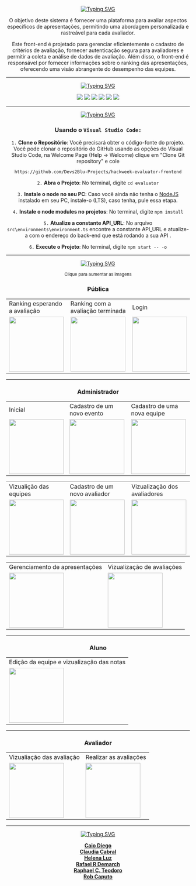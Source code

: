

<div align="center">
  
[![Typing SVG](https://readme-typing-svg.demolab.com?font=Exo+2&size=25&pause=7500&color=FFCD00&center=true&vCenter=true&random=false&width=435&lines=Sistema+de+Avalia%C3%A7%C3%A3o+Hackweek++;3%C2%AA+edi%C3%A7%C3%A3o++%2BDevs2Blu+-+Front-end)](https://git.io/typing-svg)

</div>

<div align="center">
  <p> O objetivo deste sistema é fornecer uma plataforma para avaliar aspectos específicos de apresentações, permitindo uma abordagem personalizada e rastreável para cada avaliador.</p>
    
  <p>Este front-end é projetado para gerenciar eficientemente o cadastro de critérios de avaliação, fornecer autenticação segura para avaliadores e permitir a coleta e análise de dados de avaliação. Além disso, o front-end é responsável por fornecer informações     sobre o ranking das apresentações, oferecendo uma visão abrangente do desempenho das equipes.</p>
  
</div>

<hr>

<div style='display: inline_block' align='center'>
  
  <p align="center"><a href="https://git.io/typing-svg"><img src="https://readme-typing-svg.demolab.com?font=Exo+2&size=25&pause=15000&color=216EC8&center=true&vCenter=true&random=false&width=435&lines=Tecnologias+utilizadas%3A" alt="Typing SVG"/></a></p>
  
  <img src="https://img.shields.io/badge/Photoshop-239120?style=for-the-badge&logo=adobe-photoshop&logoColor=white&color=blue">
  <img src="https://img.shields.io/badge/Angular-512BD4?style=for-the-badge&logo=angular&logoColor=white&color=red"> 
  <img src="https://img.shields.io/badge/Bootstrap-512BD4?style=for-the-badge&logo=bootstrap&logoColor=white"> 
  <img src="https://img.shields.io/badge/NodeJS-512BD4?style=for-the-badge&logo=node.js&logoColor=white&color=green"> 
  <img src="https://img.shields.io/badge/TypeScript-512BD4?style=for-the-badge&logo=typescript&logoColor=white&color=blue"> 
  <img src="https://img.shields.io/badge/Sass-512BD4?style=for-the-badge&logo=sass&logoColor=white&color=pink"> 
  
 </div>

 <hr>
 
<div align='center'>
<p><a href="https://git.io/typing-svg"><img src="https://readme-typing-svg.demolab.com?font=Exo+2&size=25&pause=15000&color=FFCD00&center=true&vCenter=true&random=false&width=435&lines=Como+rodar+o+projeto%3A" alt="Typing SVG" /></a></p>


### Usando o `Visual Studio Code:`

`1.` **Clone o Repositório**: Você precisará obter o código-fonte do projeto. Você pode clonar o repositório do GitHub usando as opções do Visual Studio Code, na Welcome Page (Help -> Welcome) clique em "Clone Git repository" e cole

``` https://github.com/Devs2Blu-Projects/hackweek-evaluator-frontend ```
 <br>
 
`2.` **Abra o Projeto**: No terminal, digite ```cd evaluator```


`3.` **Instale o node no seu PC**:  Caso você ainda não tenha o <a href="https://nodejs.org/pt-br/download">NodeJS</a> instalado em seu PC, instale-o (LTS), caso tenha, pule essa etapa.


`4.` **Instale o node modules no projetos**: No terminal, digite ```npm install```

`5.` **Atualize a constante API_URL**: No arquivo  ```src\environments\environment.ts``` encontre a constante API_URL e atualize-a com o endereço do back-end que está rodando a sua API .

`6.` **Execute o Projeto**: No terminal, digite ```npm start -- -o```

</div>


<hr>



<div align='center'>
<p ><a href="https://git.io/typing-svg"><img src="https://readme-typing-svg.demolab.com?font=Exo+2&size=25&pause=15000&color=639CC8&center=true&vCenter=true&random=false&width=435&lines=Paginas" alt="Typing SVG" /></a></p>
<small>Clique para aumentar as imagens</small>

### Pública
<div style='display: inline_block' align='center'>
  <table>
        <tr>
            <td>Ranking esperando a avaliação</td>
            <td>Ranking com a avaliação terminada</td>
            <td>Login</td>
        </tr>
        <tr>
            <td><img src="https://cdn.discordapp.com/attachments/1158517607251582996/1163551705011589200/image.png?ex=653ffcf8&is=652d87f8&hm=fac09e2cbade1e3c34b5a6d9f728087d7b934cb302b29e7c1fedc7b361d882e4&"  height="150"></td>
            <td><img src="https://cdn.discordapp.com/attachments/1158473449434534012/1163639081784324116/image.png?ex=65404e58&is=652dd958&hm=0f754b81cc1c87b88bf981a64ec0412ed6cc397b98c90871b8f363523eb3ae9e&" height="150"></td>
            <td><img src="https://cdn.discordapp.com/attachments/1158517607251582996/1163494602674819133/image.png?ex=653fc7c9&is=652d52c9&hm=82f98e556011c6df8cc028d534d4b0d1c5d4558726ef75aad933592d0899c288&" height="150"></td>
        </tr>
    </table>
</div>
<hr>

### Administrador
<div style='display: inline_block' align='center'>
  <table>
        <tr>
            <td>Inicial</td>
            <td>Cadastro de um novo evento</td>
            <td>Cadastro de uma nova equipe</td>
        </tr>
        <tr>
            <td><img src="https://cdn.discordapp.com/attachments/1158517607251582996/1163498843686584422/image.png?ex=653fcbbd&is=652d56bd&hm=954c0f63f75a60b35a362554624fe0e7e2745df786381903b7ab9447757069d7&"  height="150"></td>
            <td><img src="https://cdn.discordapp.com/attachments/1158517607251582996/1163551705011589200/image.png?ex=653ffcf8&is=652d87f8&hm=fac09e2cbade1e3c34b5a6d9f728087d7b934cb302b29e7c1fedc7b361d882e4&" height="150"></td>
          <td><img src="https://cdn.discordapp.com/attachments/1158517607251582996/1163498844114407464/image.png?ex=653fcbbd&is=652d56bd&hm=bafd1d9474914bd00369a630e92957dec1649ef8076c8f3a1f78ce10205764e6&" height="150"></td>
        </tr>
    </table>
  <table>
        <tr>
            <td>Vizualição das equipes</td>
            <td>Cadastro de um novo avaliador</td>
            <td>Vizualização dos avaliadores</td>
        </tr>
        <tr>
            <td><img src="https://cdn.discordapp.com/attachments/1158517607251582996/1163498844529623141/image.png?ex=653fcbbd&is=652d56bd&hm=3f231a3a6767ce26da6714f9a45ea1a060607f5e14e811277ed062ea6ed17cea&"  height="150"></td>
            <td><img src="https://cdn.discordapp.com/attachments/1158517607251582996/1163498844978434068/image.png?ex=653fcbbd&is=652d56bd&hm=0c98ec0301f50456bbc7c8699b8cfd7d54358eaf023ec472cc41c795d6aae913&" height="150"></td>
          <td><img src="https://cdn.discordapp.com/attachments/1158517607251582996/1163498845523673159/image.png?ex=653fcbbd&is=652d56bd&hm=2ea8f6defcac5ef66e16e04d0fbd1354d87567bb6bf975a2c07c7bab658031cf&" height="150"></td>
        </tr>
    </table>
  <table>
        <tr>
            <td>Gerenciamento de apresentações</td>
            <td>Vizualização de avaliações</td>
        </tr>
        <tr>
            <td><img src="https://cdn.discordapp.com/attachments/1158517607251582996/1163551705959506000/image.png?ex=653ffcf8&is=652d87f8&hm=8a0b208c5c7885b84e20561f19e38ccf25960f8e535b5df44697a2c1e7e3fb14&"  height="150"></td>
            <td><img src="https://cdn.discordapp.com/attachments/1158517607251582996/1163882239122210887/image.png?ex=654130cd&is=652ebbcd&hm=e11d2f70da037cab791b75e61b87e372454c83324b6c91e92065bfbc2d9b0163&" height="150"></td>
        </tr>
    </table>
</div>

<hr>

### Aluno

<div style='display: inline_block' align='center'>
  <table>
        <tr>
            <td>Edição da equipe e vizualização das notas</td>
        </tr>
        <tr>
            <td><img src="https://cdn.discordapp.com/attachments/1158517607251582996/1163551706748035202/image.png?ex=653ffcf8&is=652d87f8&hm=64802cdbe2f46e817b4f70e29ffff8b536f2f626036c8f9fe54aa771841aaa28&"  height="150"></td>
        </tr>
    </table>
</div>

<hr>

### Avaliador

<div style='display: inline_block' align='center'>
  <table>
        <tr>
            <td>Vizualiação das avaliação</td>
            <td>Realizar as avaliações</td>
        </tr>
        <tr>
            <td><img src="https://cdn.discordapp.com/attachments/1158517607251582996/1163551706332811365/image.png?ex=653ffcf8&is=652d87f8&hm=b493a81c45de9b247f3fc21c649ba33de0b2dbb0398a6dea76d337d4f131a64b&"  height="150"></td>
          <td><img src="https://cdn.discordapp.com/attachments/1158517607251582996/1163882792225079368/image.png?ex=65413151&is=652ebc51&hm=e9123022181eeadd235f9acf9be7a05ccd19eeb96c91f35f0d2fe86037c311e7&"  height="150"></td>
        </tr>
    </table>
</div>


<hr>

<div align='center'>
<p><a href="https://git.io/typing-svg"><img src="https://readme-typing-svg.demolab.com?font=Exo+2&size=25&pause=15000&color=FFCD00&&center=true&vCenter=true&random=false&width=435&lines=Integrantes%3A" alt="Typing SVG" /></a></p>
  <a align='center' href="https://github.com/caiodsj"><b>Caio Diego</b></a>
  <br>
  <a href="https://github.com/corecl4ud"><b>Claudia Cabral</b></a>
  <br>
  <a href="https://github.com/helenaluz"><b>Helena Luz</b></a>
  <br>
  <a href="https://github.com/Rafael-RD"><b>Rafael R Demarch</b></a>
  <br>
  <a href="https://github.com/raphael-teodoro"><b>Raphael C. Teodoro</b></a>
  <br>
  <a href="https://github.com/rbcaputo"><b>Rob Caputo</b></a>
</div>

